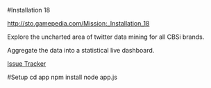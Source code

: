 #Installation 18

http://sto.gamepedia.com/Mission:_Installation_18

Explore the uncharted area of twitter data mining for all CBSi brands.

Aggregate the data into a statistical live dashboard.

[Issue Tracker](http://redmine.nickmoorman.com/projects/installation18)

#Setup
cd app
npm install
node app.js

